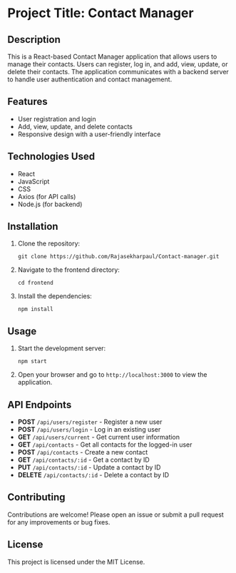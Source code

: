 # Project Title: Contact Manager

## Description
This is a React-based Contact Manager application that allows users to manage their contacts. Users can register, log in, and add, view, update, or delete their contacts. The application communicates with a backend server to handle user authentication and contact management.

## Features
- User registration and login
- Add, view, update, and delete contacts
- Responsive design with a user-friendly interface

## Technologies Used
- React
- JavaScript
- CSS
- Axios (for API calls)
- Node.js (for backend)

## Installation
1. Clone the repository:
   ```
   git clone https://github.com/Rajasekharpaul/Contact-manager.git
   ```
2. Navigate to the frontend directory:
   ```
   cd frontend
   ```
3. Install the dependencies:
   ```
   npm install
   ```

## Usage
1. Start the development server:
   ```
   npm start
   ```
2. Open your browser and go to `http://localhost:3000` to view the application.

## API Endpoints
- **POST** `/api/users/register` - Register a new user
- **POST** `/api/users/login` - Log in an existing user
- **GET** `/api/users/current` - Get current user information
- **GET** `/api/contacts` - Get all contacts for the logged-in user
- **POST** `/api/contacts` - Create a new contact
- **GET** `/api/contacts/:id` - Get a contact by ID
- **PUT** `/api/contacts/:id` - Update a contact by ID
- **DELETE** `/api/contacts/:id` - Delete a contact by ID

## Contributing
Contributions are welcome! Please open an issue or submit a pull request for any improvements or bug fixes.

## License
This project is licensed under the MIT License.